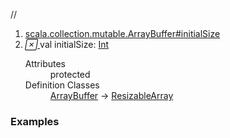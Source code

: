 //
<ol>
<li><a href="https://www.scala-lang.org/api/2.12.3/scala/collection/mutable/ArrayBuffer.html#initialSize:Int">scala.collection.mutable.ArrayBuffer#initialSize</a></li>
<li name="scala.collection.mutable.ArrayBuffer#initialSize" visbl="prt" class="indented0 " data-isabs="false" fullcomment="yes" group="Ungrouped"> <a id="initialSize:Int"></a> <span class="permalink"> <a href="../../../scala/collection/mutable/ArrayBuffer.html#initialSize:Int" title="Permalink"> <i class="material-icons"></i> </a> </span> <span class="modifier_kind"> <span class="modifier"></span> <span class="kind">val</span> </span> <span class="symbol"> <span class="name">initialSize</span><span class="result">: <a href="../../Int.html" class="extype" name="scala.Int">Int</a></span> </span> 
 <div class="fullcomment">
  <dl class="attributes block"> 
   <dt>
    Attributes
   </dt>
   <dd>
    protected 
   </dd>
   <dt>
    Definition Classes
   </dt>
   <dd>
    <a href="" class="extype" name="scala.collection.mutable.ArrayBuffer">ArrayBuffer</a> → 
    <a href="ResizableArray.html" class="extype" name="scala.collection.mutable.ResizableArray">ResizableArray</a>
   </dd>
  </dl>
 </div> </li>
        </ol>


### Examples















